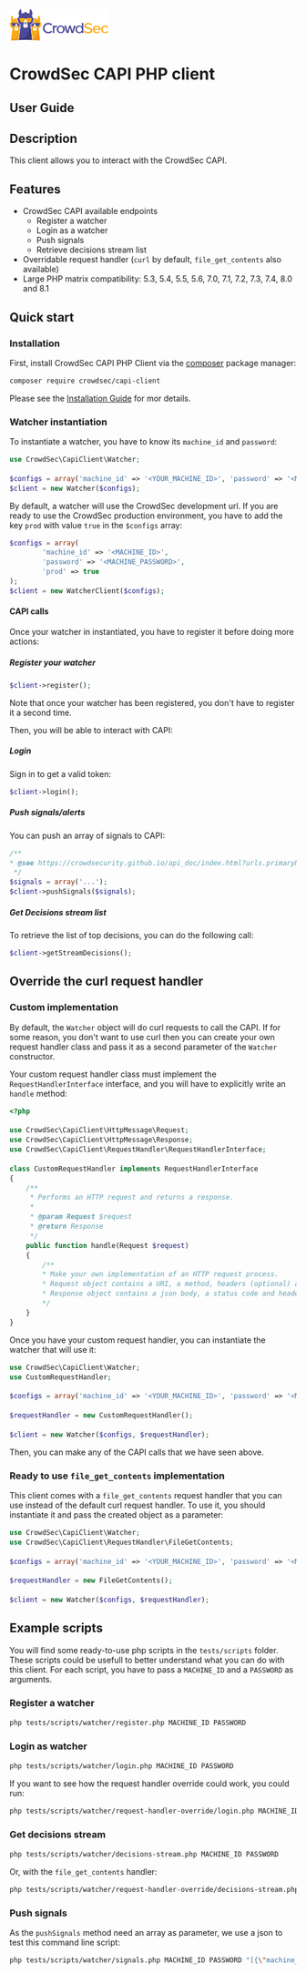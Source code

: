 ![CrowdSec Logo](images/logo_crowdsec.png)
# CrowdSec CAPI PHP client

## User Guide


<!-- START doctoc generated TOC please keep comment here to allow auto update -->
<!-- DON'T EDIT THIS SECTION, INSTEAD RE-RUN doctoc TO UPDATE -->
<!-- END doctoc generated TOC please keep comment here to allow auto update -->


## Description

This client allows you to interact with the CrowdSec CAPI.


## Features

- CrowdSec CAPI available endpoints
  - Register a watcher
  - Login as a watcher
  - Push signals
  - Retrieve decisions stream list
- Overridable request handler (`curl` by default, `file_get_contents` also available)
- Large PHP matrix compatibility: 5.3, 5.4, 5.5, 5.6, 7.0, 7.1, 7.2, 7.3, 7.4, 8.0 and 8.1


## Quick start

### Installation

First, install CrowdSec CAPI PHP Client via the [composer](https://getcomposer.org/) package manager:
```bash
composer require crowdsec/capi-client
```

Please see the [Installation Guide](./INSTALLATION_GUIDE.md) for mor details.

### Watcher instantiation

To instantiate a watcher, you have to know its `machine_id` and `password`:

```php
use CrowdSec\CapiClient\Watcher;

$configs = array('machine_id' => '<YOUR_MACHINE_ID>', 'password' => '<MACHINE_PASSWORD>');
$client = new Watcher($configs);

````

By default, a watcher will use the CrowdSec development url. If you are ready to use the CrowdSec production 
environment, you have to add the key `prod` with value `true` in the `$configs` array: 
```php
$configs = array(
        'machine_id' => '<MACHINE_ID>', 
        'password' => '<MACHINE_PASSWORD>',
        'prod' => true
);
$client = new WatcherClient($configs);
```

#### CAPI calls

Once your watcher in instantiated, you have to register it before doing more actions:

##### Register your watcher

```php
$client->register();
```

Note that once your watcher has been registered, you don't have to register it a second time.

Then, you will be able to interact with CAPI:


##### Login

Sign in to get a valid token:

```php
$client->login();
```

##### Push signals/alerts

You can push an array of signals to CAPI:

```php
/**
* @see https://crowdsecurity.github.io/api_doc/index.html?urls.primaryName=CAPI#/watchers/post_signals for fields details
 */
$signals = array('...');
$client->pushSignals($signals);
```

##### Get Decisions stream list

To retrieve the list of top decisions, you can do the following call:

```php
$client->getStreamDecisions();
```


## Override the curl request handler

### Custom implementation

By default, the `Watcher` object will do curl requests to call the CAPI. If for some reason, you don't want to 
use curl then you can create your own request handler class and pass it as a second parameter of the `Watcher` 
constructor. 

Your custom request handler class must implement the `RequestHandlerInterface` interface, and you will have to 
explicitly 
write an `handle` method:

```php
<?php

use CrowdSec\CapiClient\HttpMessage\Request;
use CrowdSec\CapiClient\HttpMessage\Response;
use CrowdSec\CapiClient\RequestHandler\RequestHandlerInterface;

class CustomRequestHandler implements RequestHandlerInterface
{
    /**
     * Performs an HTTP request and returns a response.
     *
     * @param Request $request
     * @return Response
     */
    public function handle(Request $request)
    {
        /**
        * Make your own implementation of an HTTP request process.
        * Request object contains a URI, a method, headers (optional) and parameters (optional).
        * Response object contains a json body, a status code and headers (optional).
        */
    }
}

```

Once you have your custom request handler, you can instantiate the watcher that will use it:

```php
use CrowdSec\CapiClient\Watcher;
use CustomRequestHandler;

$configs = array('machine_id' => '<YOUR_MACHINE_ID>', 'password' => '<MACHINE_PASSWORD>');

$requestHandler = new CustomRequestHandler();

$client = new Watcher($configs, $requestHandler);

```

Then, you can make any of the CAPI calls that we have seen above.


### Ready to use `file_get_contents` implementation

This client comes with a `file_get_contents` request handler that you can use instead of the default curl request 
handler. To use it, you should instantiate it and pass the created object as a parameter: 

```php
use CrowdSec\CapiClient\Watcher;
use CrowdSec\CapiClient\RequestHandler\FileGetContents;

$configs = array('machine_id' => '<YOUR_MACHINE_ID>', 'password' => '<MACHINE_PASSWORD>');

$requestHandler = new FileGetContents();

$client = new Watcher($configs, $requestHandler);

```



## Example scripts


You will find some ready-to-use php scripts in the `tests/scripts` folder. These scripts could be usefull to better 
understand what you can do with this client. For each script, you have to pass a `MACHINE_ID` and a `PASSWORD` as 
arguments.

### Register a watcher

```bash
php tests/scripts/watcher/register.php MACHINE_ID PASSWORD
```

### Login as watcher

```bash
php tests/scripts/watcher/login.php MACHINE_ID PASSWORD
```

If you want to see how the request handler override could work, you could run: 

```bash
php tests/scripts/watcher/request-handler-override/login.php MACHINE_ID PASSWORD
```

### Get decisions stream

```bash
php tests/scripts/watcher/decisions-stream.php MACHINE_ID PASSWORD
```

Or, with the `file_get_contents` handler:

```bash
php tests/scripts/watcher/request-handler-override/decisions-stream.php MACHINE_ID PASSWORD
```

### Push signals

As the `pushSignals` method need an array as parameter, we use a json to test this command line script: 

```bash
php tests/scripts/watcher/signals.php MACHINE_ID PASSWORD "[{\"machine_id\":\"MACHINE_ID\",\"message\":\"Ip 1.1.1.1 performed 'crowdsecurity\/http-path-traversal-probing' (6 events over 29.992437958s) at 2020-11-06 20:14:11.189255784 +0000 UTC m=+52.785061338\",\"scenario\":\"crowdsecurity\/http-path-traversal-probing\",\"scenario_hash\":\"\",\"scenario_version\":\"\",\"source\":{\"id\":1,\"as_name\":\"TEST\",\"cn\":\"FR\",\"ip\":\"1.1.1.1\",\"latitude\":48.9917,\"longitude\":1.9097,\"range\":\"1.1.1.1\/32\",\"scope\":\"test\",\"value\":\"1.1.1.1\"},\"start_at\":\"2020-11-06T20:13:41.196817737Z\",\"stop_at\":\"2020-11-06T20:14:11.189252228Z\"},{\"machine_id\":\"MACHINE_ID\",\"message\":\"Ip 2.2.2.2 performed 'crowdsecurity\/http-probing' (6 events over 29.992437958s) at 2020-11-06 20:14:11.189255784 +0000 UTC m=+52.785061338\",\"scenario\":\"crowdsecurity\/http-probing\",\"scenario_hash\":\"\",\"scenario_version\":\"\",\"source\":{\"id\":2,\"as_name\":\"TEST\",\"cn\":\"FR\",\"ip\":\"2.2.2.2\",\"latitude\":48.9917,\"longitude\":1.9097,\"range\":\"2.2.2.2\/32\",\"scope\":\"test\",\"value\":\"2.2.2.2\"},\"start_at\":\"2020-11-06T20:13:41.196817737Z\",\"stop_at\":\"2020-11-06T20:14:11.189252228Z\"}]"
```
